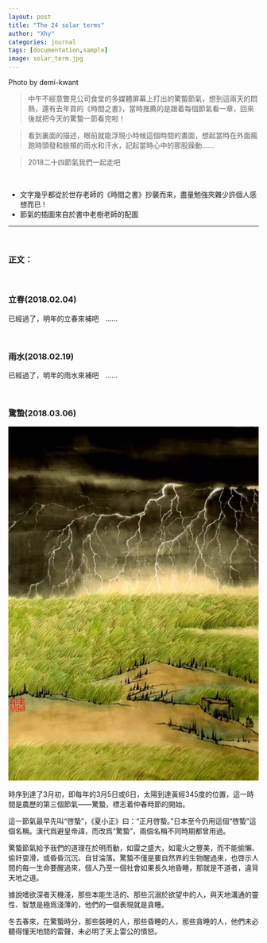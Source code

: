 ```yaml
---
layout: post
title: "The 24 solar terms"
author: "Xhy"
categories: journal
tags: [documentation,sample]
image: solar_term.jpg
---
```


Photo by demi-kwant

>中午不經意瞥見公司食堂的多媒體屏幕上打出的驚蟄節氣，想到這兩天的悶熱，還有去年買的《時間之書》，當時推薦的是跟着每個節氣看一章，回來後就把今天的驚蟄一節看完啦！

>看到裏面的描述，眼前就能浮現小時候這個時間的畫面，想起當時在外面瘋跑時頭發和臉頰的雨水和汗水，記起當時心中的那股躁動……　

>2018二十四節氣我們一起走吧

<br />

- 文字幾乎都從於世存老師的《時間之書》抄襲而來，盡量勉強夾雜少許個人感想而已 !
- 節氣的插圖來自於書中老樹老師的配圖

---

<br />

### 正文：

<br />

### 立春(2018.02.04)
已經過了，明年的立春來補吧　……

<br />

### 雨水(2018.02.19)
已經過了，明年的雨水來補吧　……

<br />

### 驚蟄(2018.03.06)
![](/assets/img/jingzhe.jpg)

時序到達了3月初，即每年的3月5日或6日，太陽到達黃經345度的位置，這一時間是農歷的第三個節氣——驚蟄，標志着仲春時節的開始。

這一節氣最早先叫“啓蟄”，《夏小正》曰：“正月啓蟄。”日本至今仍用這個“啓蟄”這個名稱。漢代爲避皇帝諱，而改爲“驚蟄”，兩個名稱不同時期都曾用過。

驚蟄節氣給予我們的道理在於明而動，如雷之盛大，如電火之豐美，而不能偷懶、偷奸耍滑，或昏昏沉沉、自甘淪落。驚蟄不僅是要自然界的生物醒過來，也啓示人間的每一生命要醒過來，個人乃至一個社會如果長久地昏睡，那就是不道者，違背天地之道。

據說嗜欲深者天機淺，那些本能生活的、那些沉溺於欲望中的人，與天地溝通的靈性、智慧是極爲淺薄的，他們的一個表現就是貪睡。

冬去春來，在驚蟄時分，那些裝睡的人，那些昏睡的人，那些貪睡的人，他們未必聽得懂天地間的雷聲，未必明了天上雷公的憤怒。
